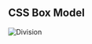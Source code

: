 ## CSS Box Model
![Division](https://github.com/user-attachments/assets/7ef42982-b787-4549-84d3-44e45e9bd0b7)
